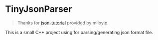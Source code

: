# TinyJsonParser

> Thanks for [json-tutorial](https://github.com/miloyip/json-tutorial.git) provided by miloyip.

This is a small C++ project using for parsing/generating json format file.
